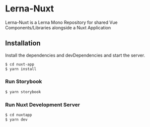 # Lerna-Nuxt

Lerna-Nuxt is a Lerna Mono Repository for shared Vue Components/Libraries alongside a Nuxt Application

## Installation

Install the dependencies and devDependencies and start the server.

```sh
$ cd nuxt-app
$ yarn install
```

### Run Storybook

```sh
$ yarn storybook
```

### Run Nuxt Development Server

```sh
$ cd nuxtapp
$ yarn dev
```



